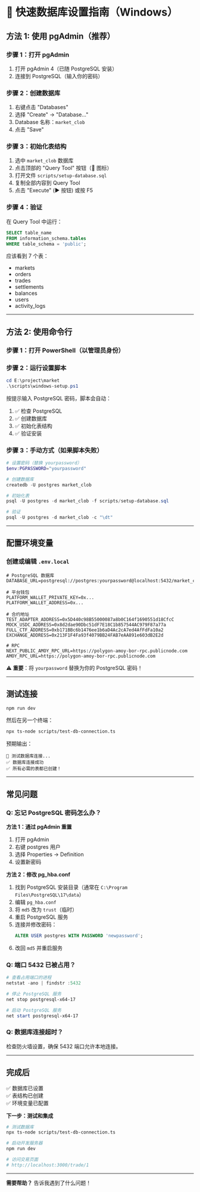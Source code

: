 # 🚀 快速数据库设置指南（Windows）

## 方法 1: 使用 pgAdmin（推荐）

### 步骤 1：打开 pgAdmin
1. 打开 pgAdmin 4（已随 PostgreSQL 安装）
2. 连接到 PostgreSQL（输入你的密码）

### 步骤 2：创建数据库
1. 右键点击 "Databases"
2. 选择 "Create" -> "Database..."
3. Database 名称：`market_clob`
4. 点击 "Save"

### 步骤 3：初始化表结构
1. 选中 `market_clob` 数据库
2. 点击顶部的 "Query Tool" 按钮（🔧 图标）
3. 打开文件 `scripts/setup-database.sql`
4. 复制全部内容到 Query Tool
5. 点击 "Execute" (▶️ 按钮) 或按 F5

### 步骤 4：验证
在 Query Tool 中运行：
```sql
SELECT table_name 
FROM information_schema.tables 
WHERE table_schema = 'public';
```

应该看到 7 个表：
- markets
- orders
- trades
- settlements
- balances
- users
- activity_logs

---

## 方法 2: 使用命令行

### 步骤 1：打开 PowerShell（以管理员身份）

### 步骤 2：运行设置脚本
```powershell
cd E:\project\market
.\scripts\windows-setup.ps1
```

按提示输入 PostgreSQL 密码，脚本会自动：
1. ✅ 检查 PostgreSQL
2. ✅ 创建数据库
3. ✅ 初始化表结构
4. ✅ 验证安装

### 步骤 3：手动方式（如果脚本失败）

```powershell
# 设置密码（替换 yourpassword）
$env:PGPASSWORD="yourpassword"

# 创建数据库
createdb -U postgres market_clob

# 初始化表
psql -U postgres -d market_clob -f scripts/setup-database.sql

# 验证
psql -U postgres -d market_clob -c "\dt"
```

---

## 配置环境变量

### 创建或编辑 `.env.local`

```env
# PostgreSQL 数据库
DATABASE_URL=postgresql://postgres:yourpassword@localhost:5432/market_clob

# 平台钱包
PLATFORM_WALLET_PRIVATE_KEY=0x...
PLATFORM_WALLET_ADDRESS=0x...

# 合约地址
TEST_ADAPTER_ADDRESS=0x5D440c98B55000087a8b0C164f1690551d18CfcC
MOCK_USDC_ADDRESS=0x8d2dae90Dbc51dF7E18C1b857544AC979F87a77a
FULL_CTF_ADDRESS=0xb171BBc6b1476ee1b6aD4Ac2cA7ed4AfFdFa10a2
EXCHANGE_ADDRESS=0x213F1F4Fa93f4079BB24FAB7eAA891e603dB2E2d

# RPC
NEXT_PUBLIC_AMOY_RPC_URL=https://polygon-amoy-bor-rpc.publicnode.com
AMOY_RPC_URL=https://polygon-amoy-bor-rpc.publicnode.com
```

⚠️ **重要**：将 `yourpassword` 替换为你的 PostgreSQL 密码！

---

## 测试连接

```bash
npm run dev
```

然后在另一个终端：

```bash
npx ts-node scripts/test-db-connection.ts
```

预期输出：
```
🧪 测试数据库连接...
✅ 数据库连接成功
✅ 所有必需的表都已创建！
```

---

## 常见问题

### Q: 忘记 PostgreSQL 密码怎么办？

**方法 1：通过 pgAdmin 重置**
1. 打开 pgAdmin
2. 右键 postgres 用户
3. 选择 Properties -> Definition
4. 设置新密码

**方法 2：修改 pg_hba.conf**
1. 找到 PostgreSQL 安装目录（通常在 `C:\Program Files\PostgreSQL\17\data`）
2. 编辑 `pg_hba.conf`
3. 将 `md5` 改为 `trust`（临时）
4. 重启 PostgreSQL 服务
5. 连接并修改密码：
   ```sql
   ALTER USER postgres WITH PASSWORD 'newpassword';
   ```
6. 改回 `md5` 并重启服务

### Q: 端口 5432 已被占用？

```powershell
# 查看占用端口的进程
netstat -ano | findstr :5432

# 停止 PostgreSQL 服务
net stop postgresql-x64-17

# 启动 PostgreSQL 服务
net start postgresql-x64-17
```

### Q: 数据库连接超时？

检查防火墙设置，确保 5432 端口允许本地连接。

---

## 完成后

✅ 数据库已设置  
✅ 表结构已创建  
✅ 环境变量已配置  

**下一步：测试和集成**

```bash
# 测试数据库
npx ts-node scripts/test-db-connection.ts

# 启动开发服务器
npm run dev

# 访问交易页面
# http://localhost:3000/trade/1
```

---

**需要帮助？** 告诉我遇到了什么问题！







